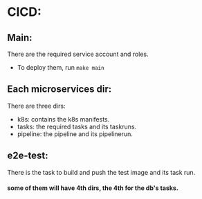 # CICD:


## Main: 

There are the required service account and roles.  
- To deploy them, run `make main`

## Each microservices dir: 
There are three dirs:  
- k8s: contains the k8s manifests.
- tasks: the required tasks and its taskruns.  
- pipeline: the pipeline and its pipelinerun. 

## e2e-test:
There is the task to build and push the test image and its task run.   

#### some of them will have 4th dirs, the 4th for the db's tasks. 

